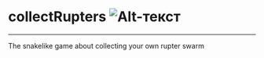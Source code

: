 # collectRupters ![Alt-текст](https://github.com/kms0207/collectRupters/blob/main/images/rupter.gif)

____
The snakelike game about collecting your own rupter swarm
